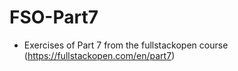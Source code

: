 # FSO-Part7

+ Exercises of Part 7 from the fullstackopen course (https://fullstackopen.com/en/part7)